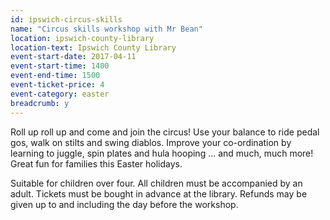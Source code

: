 ```yaml
---
id: ipswich-circus-skills
name: "Circus skills workshop with Mr Bean"
location: ipswich-county-library
location-text: Ipswich County Library
event-start-date: 2017-04-11
event-start-time: 1400
event-end-time: 1500
event-ticket-price: 4
event-category: easter
breadcrumb: y
---
```


Roll up roll up and come and join the circus! Use your balance to ride pedal gos, walk on stilts and swing diablos. Improve your co-ordination by learning to juggle, spin plates and hula hooping ... and much, much more! Great fun for families this Easter holidays.

Suitable for children over four. All children must be accompanied by an adult. Tickets must be bought in advance at the library. Refunds may be given up to and including the day before the workshop.
